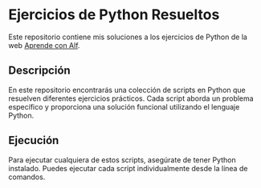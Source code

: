 # Ejercicios de Python Resueltos

Este repositorio contiene mis soluciones a los ejercicios de Python de la web [Aprende con Alf](https://aprendeconalf.es/docencia/python/ejercicios/).

## Descripción

En este repositorio encontrarás una colección de scripts en Python que resuelven diferentes ejercicios prácticos. Cada script aborda un problema específico y proporciona una solución funcional utilizando el lenguaje Python.

## Ejecución

Para ejecutar cualquiera de estos scripts, asegúrate de tener Python instalado. Puedes ejecutar cada script individualmente desde la línea de comandos.

